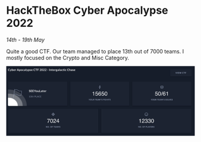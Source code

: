 # HackTheBox Cyber Apocalypse 2022

<em>14th - 19th May</em>

Quite a good CTF. Our team managed to place 13th out of 7000 teams. I mostly focused on the Crypto and Misc Category.

![score](./images/score.png)

